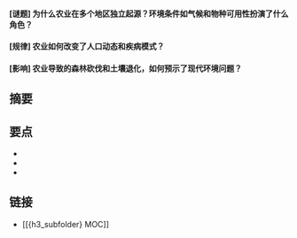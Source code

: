 #### [谜题] 为什么农业在多个地区独立起源？环境条件如气候和物种可用性扮演了什么角色？


#### [规律] 农业如何改变了人口动态和疾病模式？


#### [影响] 农业导致的森林砍伐和土壤退化，如何预示了现代环境问题？


## 摘要


## 要点

- 
- 
- 

## 链接

- [[{h3_subfolder} MOC]]
